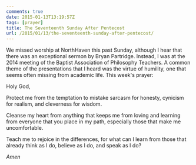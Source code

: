 ```yaml
---
comments: true
date: 2015-01-13T13:19:57Z
tags: [prayer]
title: The Seventeenth Sunday After Pentecost
url: /2015/01/13/the-seventeenth-sunday-after-pentecost/
---
```


We missed worship at NorthHaven this past Sunday, although I hear that there was an exceptional sermon by Bryan Partridge. Instead, I was at the 2014 meeting of the Baptist Association of Philosophy Teachers. A common theme of the presentations that I heard was the virtue of humility, one that seems often missing from academic life. This week's prayer:


Holy God,

Protect me from the temptation
to mistake sarcasm for honesty,
cynicism for realism,
and cleverness for wisdom.

Cleanse my heart from anything
that keeps me from loving
and learning from everyone
that you place in my path,
especially those that make me uncomfortable.

Teach me to rejoice in the differences,
for what can I learn
from those that already
think as I do,
believe as I do,
and speak as I do?

*Amen*
